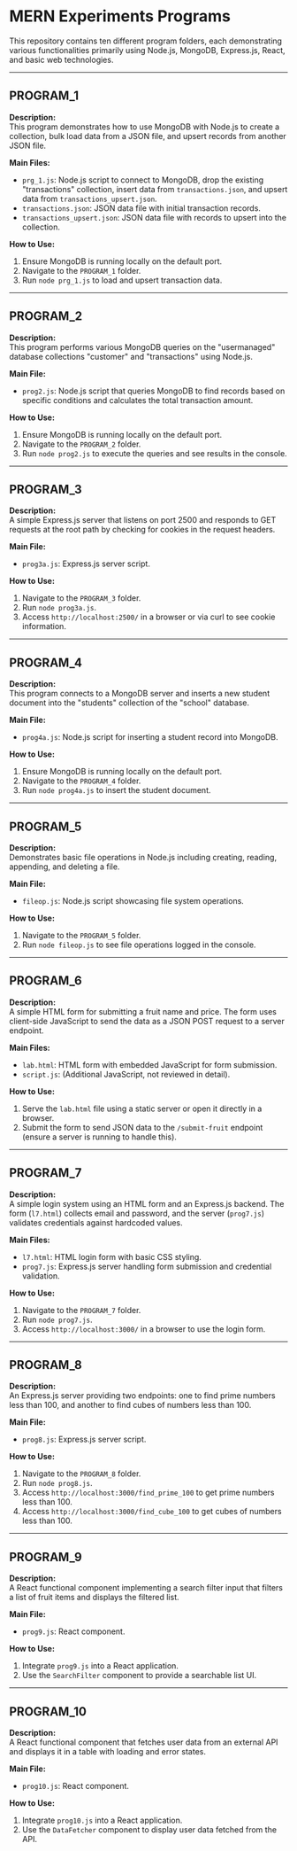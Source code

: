 # MERN Experiments Programs

This repository contains ten different program folders, each demonstrating various functionalities primarily using Node.js, MongoDB, Express.js, React, and basic web technologies.

---

## PROGRAM_1

**Description:**  
This program demonstrates how to use MongoDB with Node.js to create a collection, bulk load data from a JSON file, and upsert records from another JSON file.

**Main Files:**  
- `prg_1.js`: Node.js script to connect to MongoDB, drop the existing "transactions" collection, insert data from `transactions.json`, and upsert data from `transactions_upsert.json`.  
- `transactions.json`: JSON data file with initial transaction records.  
- `transactions_upsert.json`: JSON data file with records to upsert into the collection.  

**How to Use:**  
1. Ensure MongoDB is running locally on the default port.  
2. Navigate to the `PROGRAM_1` folder.  
3. Run `node prg_1.js` to load and upsert transaction data.

---

## PROGRAM_2

**Description:**  
This program performs various MongoDB queries on the "usermanaged" database collections "customer" and "transactions" using Node.js.

**Main File:**  
- `prog2.js`: Node.js script that queries MongoDB to find records based on specific conditions and calculates the total transaction amount.

**How to Use:**  
1. Ensure MongoDB is running locally on the default port.  
2. Navigate to the `PROGRAM_2` folder.  
3. Run `node prog2.js` to execute the queries and see results in the console.

---

## PROGRAM_3

**Description:**  
A simple Express.js server that listens on port 2500 and responds to GET requests at the root path by checking for cookies in the request headers.

**Main File:**  
- `prog3a.js`: Express.js server script.

**How to Use:**  
1. Navigate to the `PROGRAM_3` folder.  
2. Run `node prog3a.js`.  
3. Access `http://localhost:2500/` in a browser or via curl to see cookie information.

---

## PROGRAM_4

**Description:**  
This program connects to a MongoDB server and inserts a new student document into the "students" collection of the "school" database.

**Main File:**  
- `prog4a.js`: Node.js script for inserting a student record into MongoDB.

**How to Use:**  
1. Ensure MongoDB is running locally on the default port.  
2. Navigate to the `PROGRAM_4` folder.  
3. Run `node prog4a.js` to insert the student document.

---

## PROGRAM_5

**Description:**  
Demonstrates basic file operations in Node.js including creating, reading, appending, and deleting a file.

**Main File:**  
- `fileop.js`: Node.js script showcasing file system operations.

**How to Use:**  
1. Navigate to the `PROGRAM_5` folder.  
2. Run `node fileop.js` to see file operations logged in the console.

---

## PROGRAM_6

**Description:**  
A simple HTML form for submitting a fruit name and price. The form uses client-side JavaScript to send the data as a JSON POST request to a server endpoint.

**Main Files:**  
- `lab.html`: HTML form with embedded JavaScript for form submission.  
- `script.js`: (Additional JavaScript, not reviewed in detail).

**How to Use:**  
1. Serve the `lab.html` file using a static server or open it directly in a browser.  
2. Submit the form to send JSON data to the `/submit-fruit` endpoint (ensure a server is running to handle this).

---

## PROGRAM_7

**Description:**  
A simple login system using an HTML form and an Express.js backend. The form (`l7.html`) collects email and password, and the server (`prog7.js`) validates credentials against hardcoded values.

**Main Files:**  
- `l7.html`: HTML login form with basic CSS styling.  
- `prog7.js`: Express.js server handling form submission and credential validation.

**How to Use:**  
1. Navigate to the `PROGRAM_7` folder.  
2. Run `node prog7.js`.  
3. Access `http://localhost:3000/` in a browser to use the login form.

---

## PROGRAM_8

**Description:**  
An Express.js server providing two endpoints: one to find prime numbers less than 100, and another to find cubes of numbers less than 100.

**Main File:**  
- `prog8.js`: Express.js server script.

**How to Use:**  
1. Navigate to the `PROGRAM_8` folder.  
2. Run `node prog8.js`.  
3. Access `http://localhost:3000/find_prime_100` to get prime numbers less than 100.  
4. Access `http://localhost:3000/find_cube_100` to get cubes of numbers less than 100.

---

## PROGRAM_9

**Description:**  
A React functional component implementing a search filter input that filters a list of fruit items and displays the filtered list.

**Main File:**  
- `prog9.js`: React component.

**How to Use:**  
1. Integrate `prog9.js` into a React application.  
2. Use the `SearchFilter` component to provide a searchable list UI.

---

## PROGRAM_10

**Description:**  
A React functional component that fetches user data from an external API and displays it in a table with loading and error states.

**Main File:**  
- `prog10.js`: React component.

**How to Use:**  
1. Integrate `prog10.js` into a React application.  
2. Use the `DataFetcher` component to display user data fetched from the API.
